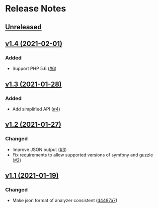 # Release Notes

## [Unreleased](https://github.com/enlightn/security-checker/compare/v1.4...master)

## [v1.4 (2021-02-01)](https://github.com/enlightn/security-checker/compare/v1.3...v1.4)

### Added
- Support PHP 5.6 ([#6](https://github.com/enlightn/security-checker/pull/6))

## [v1.3 (2021-01-28)](https://github.com/enlightn/security-checker/compare/v1.2...v1.3)

### Added
- Add simplified API ([#4](https://github.com/enlightn/security-checker/pull/4))

## [v1.2 (2021-01-27)](https://github.com/enlightn/security-checker/compare/v1.1...v1.2)

### Changed
- Improve JSON output ([#3](https://github.com/enlightn/security-checker/pull/3))
- Fix requirements to allow supported versions of symfony and guzzle ([#2](https://github.com/enlightn/security-checker/pull/2))

## [v1.1 (2021-01-19)](https://github.com/enlightn/security-checker/compare/v1.0...v1.1)

### Changed
- Make json format of analyzer consistent ([d4487a7](https://github.com/enlightn/security-checker/commit/d4487a7881ce2a438c3199e7f158dd10bdb66ede))
